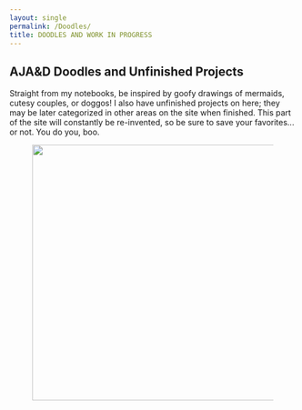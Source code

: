 ```yaml
---
layout: single
permalink: /Doodles/
title: DOODLES AND WORK IN PROGRESS
---
```

## AJA&D Doodles and Unfinished Projects
Straight from my notebooks, be inspired by goofy drawings of mermaids, cutesy couples, or doggos! I also have unfinished projects on here; they may be later categorized in other areas on the site when finished. This part of the site will constantly be re-invented, so be sure to save your favorites... or not. You do you, boo.

<figure class="animated_gif_frame">
	<img src="/great_gatsbys/E72845EE-7610-4067-8C36-FC2635572018.jpeg" data-source="great_gatsbys/IMG_0915.TRIM (1) (1).gif" width="800" height="450" />
</figure>
